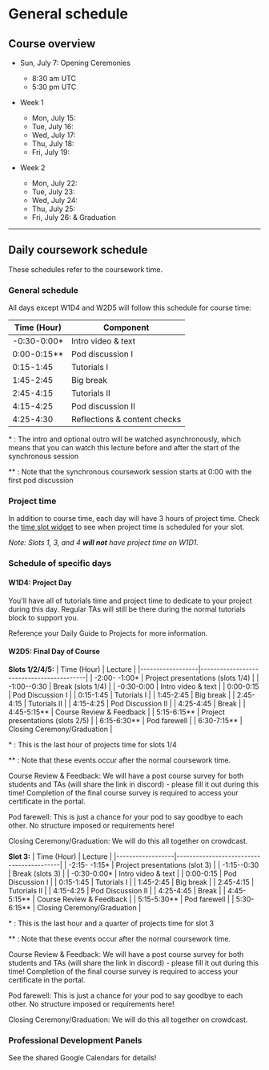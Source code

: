 # General schedule

## Course overview

* Sun, July 7: Opening Ceremonies
    * 8:30 am UTC
    * 5:30 pm UTC
    
* Week 1
    * Mon, July 15: 
    * Tue, July 16: 
    * Wed, July 17: 
    * Thu, July 18: 
    * Fri, July 19: 
     
* Week 2
    * Mon, July 22: 
    * Tue, July 23: 
    * Wed, July 24: 
    * Thu, July 25: 
    * Fri, July 26: & Graduation 
    
----

## Daily coursework schedule
These schedules refer to the coursework time.

### General schedule
All days except W1D4 and W2D5 will follow this schedule for course time:
 
|    Time (Hour)   |    Component                          |
|------------------|---------------------------------------|
|   -0:30-0:00\*   |    Intro video & text                 |
|    0:00-0:15\**  |    Pod discussion I                   |
|    0:15-1:45     |    Tutorials I                        |
|    1:45-2:45     |    Big break                          |
|    2:45-4:15     |    Tutorials II                       |
|    4:15-4:25     |    Pod discussion II                  |
|    4:25-4:30     |    Reflections & content checks       |    

\* : The intro and optional outro will be watched asynchronously, which means that you can watch this lecture before and after the start of the synchronous session

\** : Note that the synchronous coursework session starts at 0:00 with the first pod discussion

### Project time
In addition to course time, each day will have 3 hours of project time. Check the [time slot widget](https://neuromatchacademy.github.io/widgets/tz.html) to see when project time is scheduled for your slot.

*Note: Slots 1, 3, and 4 **will not** have project time on W1D1.* 

### Schedule of specific days
<!--
#### W2D1: Modeling Practice & Half Project Day (Project Proposals)
*For more info on the components of this day, please see the daily guide for projects [here](https://compneuro.neuromatch.io/projects/docs/project_guidance.html#w1d2-coursework-tuesday-project-block-2-tuesday-for-slot-1-3-5-wednesday-for-slot-2-4)*

|    Time (Hour)   |    Component                          |
|------------------|---------------------------------------|
|   -0:30-0:00     |    Intro video & text                 |
|    0:00-2:00     |    Tutorial                           |
|    2:00-2:15\*   |    Outro                              |
|    2:15-3:15     |    Big break                          |
|    3:15-4:30     |    Literature review                  |

\* : While outros for other days are optional to watch, we ask that you watch this one.

During next available project time (which could be on the next day):

|    Time (Hour)   |    Component                          |
|------------------|---------------------------------------|
|    0:00-0:45\*   |    Finish literature review           |
|    0:45-3:00     |    Project proposal                   |

\* : Note that this refers to the start of the projects time, not the coursework time like usual

#### W2D5: Project Day (Abstract Writing Day)
*For more info on the components of this day, please see the daily guide for projects [here](https://compneuro.neuromatch.io/projects/docs/project_guidance.html#day-10-8h-friday-for-everyone)*

**Slots 1/3/4:**

During project time:

|    Time (Hour)   |    Component                          |
|------------------|---------------------------------------|
|    0:00-2:00\*   |    Abstract workshop                  |
|    2:00-2:15     |    Break                              |
|    2:15-3:00     |    Individual abstract editing        |

\* : Note that this refers to the start of the projects time, not the coursework time like usual

During coursework time:

|    Time (Hour)   |    Component                          |
|------------------|---------------------------------------|
|    0:00-0:45     |    Individual abstract editing II     |
|    0:45-1:30\*   |    Mentor meeting                     |
|    1:30-2:30     |    Big break                          |
|    2:30-3:30     |    Pod abstract swap                  |
|    3:30-4:30     |    Finalize abstract                  |

\* : Timing of this mentor meeting may need to vary based on mentor availability

**Slots 2/5:**

During coursework time:

|    Time (Hour)   |    Component                          |
|------------------|---------------------------------------|
|    0:00-2:00\*   |    Abstract workshop                  |
|    2:00-3:00     |    Big break                          |
|    3:00-4:30     |    Individual abstract editing        |


During project time:

|    Time (Hour)   |    Component                          |
|------------------|---------------------------------------|
|    0:00-0:45\*, \**  |    Mentor meeting                  |
|    0:45-1:45     |    Pod abstract swap                  |
|    1:45-2:00     |    Break                              |
|    2:00-3:00     |   Finalize abstract                   |

\* : Note that this refers to the start of the projects time, not the coursework time like usual

\** : Timing of this mentor meeting may need to vary based on mentor availability
-->
#### W1D4: Project Day 
You'll have all of tutorials time and project time to dedicate to your project during this day. Regular TAs will still be there during the normal tutorials block to support you. 

Reference your Daily Guide to Projects for more information. 

#### W2D5: Final Day of Course

**Slots 1/2/4/5:**
|    Time (Hour)   |    Lecture                               |
|------------------|------------------------------------------|
|   -2:00- -1:00\*  |    Project presentations (slots 1/4)  |
|   -1:00--0:30     |    Break (slots 1/4)                  |
|   -0:30-0:00     |    Intro video & text                    |
|    0:00-0:15      |    Pod Discussion I                      |
|    0:15-1:45      |    Tutorials I                           |
|    1:45-2:45      |    Big break                             |
|    2:45-4:15      |    Tutorials II                          |
|    4:15-4:25      |    Pod Discussion II                     |
|    4:25-4:45      |    Break                                 |
|    4:45-5:15\**   |    Course Review & Feedback                     |
|    5:15-6:15\**   |    Project presentations (slots 2/5)     | 
|    6:15-6:30\**   |    Pod farewell                         |
|    6:30-7:15\**   |    Closing Ceremony/Graduation           |

\* : This is the last hour of projects time for slots 1/4

\** : Note that these events occur after the normal coursework time.
 
Course Review & Feedback: We will have a post course survey for both students and TAs (will share the link in discord) - please fill it out during this time! Completion of the final course survey is required to access your certificate in the portal. 

Pod farewell: This is just a chance for your pod to say goodbye to each other. No structure imposed or requirements here!

Closing Ceremony/Graduation: We will do this all together on crowdcast.


**Slot 3:**
|    Time (Hour)   |    Lecture                               |
|------------------|------------------------------------------|
|   -2:15- -1:15\*  |    Project presentations (slot 3)  |
|   -1:15--0:30     |    Break (slots 3)                  |
|   -0:30-0:00\*    |    Intro video & text                    |
|    0:00-0:15      |    Pod Discussion I                      |
|    0:15-1:45      |    Tutorials I                           |
|    1:45-2:45      |    Big break                             |
|    2:45-4:15      |    Tutorials II                          |
|    4:15-4:25      |    Pod Discussion II                     |
|    4:25-4:45      |    Break                                 |
|    4:45-5:15\**   |    Course Review & Feedback              |
|    5:15-5:30\**   |    Pod farewell                         |
|    5:30-6:15\**   |    Closing Ceremony/Graduation           |

\* : This is the last hour and a quarter of projects time for slot 3

\** : Note that these events occur after the normal coursework time.

Course Review & Feedback: We will have a post course survey for both students and TAs (will share the link in discord) - please fill it out during this time! Completion of the final course survey is required to access your certificate in the portal. 

Pod farewell: This is just a chance for your pod to say goodbye to each other. No structure imposed or requirements here!

Closing Ceremony/Graduation: We will do this all together on crowdcast.


### Professional Development Panels

See the shared Google Calendars for details! 

